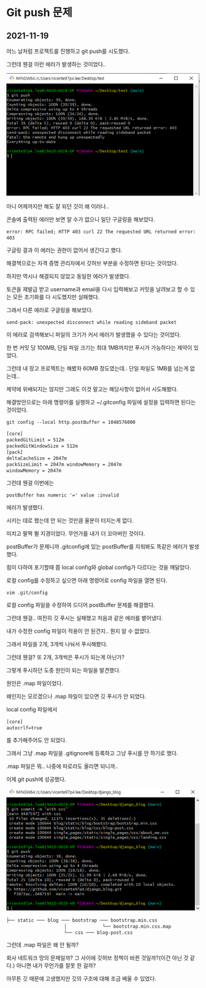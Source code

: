 # Git push 문제  

## 2021-11-19  

어느 날처럼 프로젝트를 진행하고 git push를 시도했다.  

그런데 웬걸 이런 에러가 발생하는 것이었다..  

![이미지](./img/gitpusherror.PNG)  

아니 어제까지만 해도 잘 되던 깃이 왜 이러나..  

콘솔에 출력된 에러만 보면 알 수가 없으니 일단 구글링을 해보았다.  


```buildoutcfg
error: RPC failed; HTTP 403 curl 22 The requested URL returned error: 403
```

구글링 결과 이 에러는 권한이 없어서 생긴다고 했다.  

해결책으로는 자격 증명 관리자에서 깃허브 부분을 수정하면 된다는 것이었다.  

하지만 역시나 해결되지 않았고 동일한 에러가 발생했다.  

토큰을 재발급 받고 username과 email을 다시 입력해보고 커밋을 날려보고 할 수 있는 모든 초기화를 다 시도했지만 실패했다.  

그래서 다른 에러로 구글링을 해보았다.  

```buildoutcfg
send-pack: unexpected disconnect while reading sideband packet
```

이 에러로 검색해보니 파일의 크기가 커서 에러가 발생했을 수 있다는 것이었다.  

한 번 커밋 당 100MB, 단일 파일 크기는 최대 1MB까지만 푸시가 가능하다는 제약이 있었다.  

그런데 내 장고 프로젝트는 해봤자 60MB 정도였는데.. 단일 파일도 1MB를 넘는게 없는데..  

제약에 위배되지는 않지만 그래도 이것 말고는 해당사항이 없어서 시도해봤다.  

해결방안으로는 아래 명령어를 실행하고 ~/.gitconfig 파일에 설정을 입력하면 된다는 것이었다.

```buildoutcfg
git config --local http.postBuffer = 1048576000
```

```buildoutcfg
[core] 
packedGitLimit = 512m 
packedGitWindowSize = 512m
[pack] 
deltaCacheSize = 2047m
packSizeLimit = 2047m windowMemory = 2047m
windowMemory = 2047m
```

그런데 웬걸 이번에는 
```
postBuffer has numeric '=' value :invalid
```

에러가 발생했다.  

시키는 데로 했는데 안 되는 것만큼 울분이 터지는게 없다.  

미치고 팔짝 뛸 지경이었다. 무언가를 내가 더 꼬아버린 것이다.  

postBuffer가 문제니까 .gitconfig에 있는 postBuffer를 지워봐도 똑같은 에러가 발생했다.  

힘이 다하여 포기할때 쯤 local config와 global config가 다르다는 것을 깨달았다.  

로컬 config를 수정하고 싶으면 아래 명령어로 config 파일을 열면 된다.  

```buildoutcfg
vim .git/config
```

로컬 config 파일을 수정하여 드디어 postBuffer 문제를 해결했다.  

그런데 웬걸.. 여전히 깃 푸시는 실패했고 처음과 같은 에러를 뱉어냈다.  

내가 수정한 config 파일이 적용이 안 된건지.. 뭔지 알 수 없었다.  

그래서 파일을 2개, 3개씩 나눠서 푸시해봤다.  

그런데 웬걸? 또 2개, 3개씩은 푸시가 되는게 아닌가?  

그렇게 푸시하던 도중 원인이 되는 파일을 발견했다.  

원인은 .map 파일이었다.  

왜인지는 모르겠으나 .map 파일이 있으면 깃 푸시가 안 되었다.  

local config 파일에서

```buildoutcfg
[core]
autocrlf=true
```

를 추가해주어도 안 되었다.  

그래서 그냥 .map 파일을 .gitignore에 등록하고 그냥 푸시를 안 하기로 했다.  

.map 파일은 뭐.. 나중에 따로라도 올리면 되니까..  

이제 git push에 성공했다.

![이미지](./img/gitpushsuccess.PNG)

```
├── static ─── blog ─── bootstrap ─── bootstrap.min.css
                     │             └── bootstrap.min.css.map
                     └── css ─── blog-post.css
``` 
그런데 .map 파일은 왜 안 될까?

회사 네트워크 망의 문제일까? 그 사이에 깃허브 정책이 바뀐 것일까?(이건 아닌 것 같다.) 아니면 내가 무언가를 잘못 한 걸까?  

아무튼 깃 때문에 고생했지만 깃의 구조에 대해 조금 배울 수 있었다.
